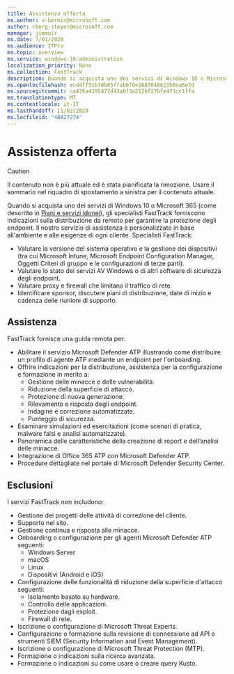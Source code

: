 ```yaml
---
title: Assistenza offerta
ms.author: v-bermic@microsoft.com
author: rberg-steyer@microsoft.com
manager: jimmuir
ms.date: 7/01/2020
ms.audience: ITPro
ms.topic: overview
ms.service: windows-10-administration
localization_priority: None
ms.collection: FastTrack
description: Quando si acquista uno dei servizi di Windows 10 o Microsoft 365, gli specialisti FastTrack forniscono indicazioni sulla distribuzione da remoto per garantire la protezione degli endpoint. Il nostro servizio di assistenza è personalizzato in base all'ambiente e alle esigenze di ogni cliente.
ms.openlocfilehash: ecd4ff51b7db85ffab0f0e2887040621b6ea5e7d
ms.sourcegitcommit: ca476a4195477d43a6f3a212bf27bfe473cc1ffa
ms.translationtype: MT
ms.contentlocale: it-IT
ms.lasthandoff: 11/02/2020
ms.locfileid: "48827274"
---
```

# <a name="assistance-offered"></a>Assistenza offerta  

> [!CAUTION]
> Il contenuto non è più attuale ed è stata pianificata la rimozione. Usare il sommario nel riquadro di spostamento a sinistra per il contenuto attuale.

Quando si acquista uno dei servizi di Windows 10 o Microsoft 365 (come descritto in [Piani e servizi idonei](M365-eligible-services-and-plans.md)), gli specialisti FastTrack forniscono indicazioni sulla distribuzione da remoto per garantire la protezione degli endpoint. Il nostro servizio di assistenza è personalizzato in base all'ambiente e alle esigenze di ogni cliente. Specialisti FastTrack:
- Valutare la versione del sistema operativo e la gestione dei dispositivi (tra cui Microsoft Intune, Microsoft Endpoint Configuration Manager, Oggetti Criteri di gruppo e le configurazioni di terze parti).
- Valutare lo stato dei servizi AV Windows o di altri software di sicurezza degli endpoint.
- Valutare proxy e firewall che limitano il traffico di rete.
- Identificare sponsor, discutere piani di distribuzione, date di inizio e cadenza delle riunioni di supporto.

## <a name="assistance"></a>Assistenza

FastTrack fornisce una guida remota per:
- Abilitare il servizio Microsoft Defender ATP illustrando come distribuire un profilo di agente ATP mediante un endpoint per l'onboarding.
- Offrire indicazioni per la distribuzione, assistenza per la configurazione e formazione in merito a:
    - Gestione delle minacce e delle vulnerabilità.
    - Riduzione della superficie di attacco.
    - Protezione di nuova generazione.
    - Rilevamento e risposta degli endpoint.
    - Indagine e correzione automatizzate.
    - Punteggio di sicurezza.
- Esaminare simulazioni ed esercitazioni (come scenari di pratica, malware falsi e analisi automatizzate).
- Panoramica delle caratteristiche della creazione di report e dell’analisi delle minacce.
- Integrazione di Office 365 ATP con Microsoft Defender ATP.
- Procedure dettagliate nel portale di Microsoft Defender Security Center.

## <a name="out-of-scope"></a>Esclusioni

I servizi FastTrack non includono:
- Gestione dei progetti delle attività di correzione del cliente.
- Supporto nel sito.
- Gestione continua e risposta alle minacce.
- Onboarding o configurazione per gli agenti Microsoft Defender ATP seguenti:
   - Windows Server
   - macOS
   - Linux
   - Dispositivi (Android e iOS)
- Configurazione delle funzionalità di riduzione della superficie d'attacco seguenti:
    - Isolamento basato su hardware.
    - Controllo delle applicazioni.
    - Protezione dagli exploit.
    - Firewall di rete.
- Iscrizione o configurazione di Microsoft Threat Experts.
- Configurazione o formazione sulla revisione di connessione ad API o strumenti SIEM (Security Information and Event Management).
- Iscrizione o configurazione di Microsoft Threat Protection (MTP).
- Formazione o indicazioni sulla ricerca avanzata.
- Formazione o indicazioni su come usare o creare query Kusto.
